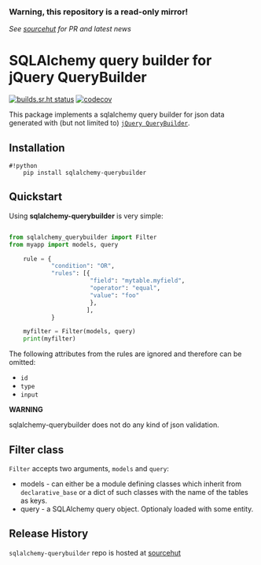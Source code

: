 ### Warning, this repository is a read-only mirror!
*See [sourcehut](https://github.com/ocurero/sqlalchemy-querybuilder) for PR and latest news*

SQLAlchemy query builder for jQuery QueryBuilder
================================================

[![builds.sr.ht status](https://builds.sr.ht/~ocurero/sqlalchemy-querybuilder/.build.yml.svg)](https://builds.sr.ht/~ocurero/sqlalchemy-querybuilder/.build.yml?) [![codecov](https://codecov.io/gh/ocurero/sqlalchemy-querybuilder/branch/master/graph/badge.svg)](https://codecov.io/gh/ocurero/sqlalchemy-querybuilder)

This package implements a sqlalchemy query builder for json data
generated with (but not limited to) [`jQuery QueryBuilder`](http://querybuilder.js.org/).


Installation
------------

    #!python
        pip install sqlalchemy-querybuilder

Quickstart
----------

Using **sqlalchemy-querybuilder** is very simple:

```python

from sqlalchemy_querybuilder import Filter
from myapp import models, query

    rule = {
            "condition": "OR",
            "rules": [{
                       "field": "mytable.myfield",
                       "operator": "equal",
                       "value": "foo"
                       },
                      ],
            }

    myfilter = Filter(models, query)
    print(myfilter)
```

The following attributes from the rules are ignored and therefore can be omitted:

-   `id`
-   `type`
-   `input`

**WARNING**

sqlalchemy-querybuilder does not do any kind of json validation.

Filter class
------------

`Filter` accepts two arguments, `models` and `query`:

-   models - can either be a module defining classes which inherit from
    `declarative_base` or a dict of such classes with the name of the
    tables as keys.
-   query - a SQLAlchemy query object. Optionaly loaded with some
    entity.

Release History
---------------

`sqlalchemy-querybuilder` repo is hosted at [sourcehut](https://github.com/ocurero/sqlalchemy-querybuilder)
